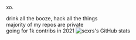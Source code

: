 xo.  

drink all the booze, hack all the things<br>
majority of my repos are private <br>
going for 1k contribs in 2021
![scxrs's GitHub stats](https://github-readme-stats.vercel.app/api?username=scxr&count_private=true&theme=gruvbox&hide=contribs,prs)
